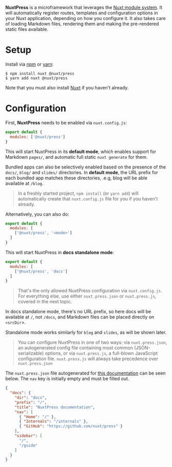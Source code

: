 
**NuxtPress** is a microframework that leverages the [Nuxt module system][1]. It will automatically register routes, templates and configuration options in your Nuxt application, depending on how you configure it. It also takes care of loading Markdown files, rendering them and making the pre-rendered static files available.

[1]: https://nuxtjs.org/guide/modules/

# Setup

Install via [npm](http://npmjs.com) or [yarn](https://yarnpkg.com/):

```shell
$ npm install nuxt @nuxt/press
$ yarn add nuxt @nuxt/press
```

Note that you must also install [Nuxt][nuxt] if you haven't already.

[nuxt]: https://nuxtjs.org

# Configuration

First, **NuxtPress** needs to be enabled via `nuxt.config.js`:

```js
export default {
  modules: ['@nuxt/press']
}
```

This will start NuxtPress in its **default mode**, which enables support for Markdown `pages/`, and automatic full static `nuxt generate` for them.

Bundled apps can also be selectively enabled based on the presence of the `docs/`, `blog/` and `slides/` directories. In **default mode**, the URL prefix for each bundled app matches these directories, .e.g, blog will be able available at `/blog`.

> In a freshly started project, `npm install` (or `yarn add`) will automatically create that `nuxt.config.js` file for you if you haven't already.

Alternatively, you can also do:

```js
export default {
  modules: [
    ['@nuxt/press', '<mode>']
  ]
}
```

This will start NuxtPress in **docs standalone mode**:

```js
export default {
  modules: [
    ['@nuxt/press', 'docs']
  ]
}
```

> That's the only allowed NuxtPress configuration via `nuxt.config.js`. For everything else, use either `nuxt.press.json` or `nuxt.press.js`, covered in the next topic.

In docs standalone mode, there's no URL prefix, so here docs will be available at `/`, not `/docs`, and Markdown files can be placed directly on `<srcDir`>.

Standalone mode works similarly for `blog` and `slides`, as will be shown later.

> You can configure NuxtPress in one of two ways: via `nuxt.press.json`, an autogenerated config file containing most common (JSON-serializable) options, or via `nuxt.press.js`, a full-blown JavaScript configuration file. `nuxt.press.js` will always take precedence over `nuxt.press.json`

The `nuxt.press.json` file autogenerated for [this documentation][docs-source] can be seen below. The `nav` key is initially empty and must be filled out.

[docs-source]: https://github.com/nuxt/press/tree/master/demo/docs

```json
{
  "docs": {
    "dir": "docs",
    "prefix": "/",
    "title": "NuxtPress documentation",
    "nav": [
      { "Home": "/" },
      { "Internals": "/internals" },
      { "GitHub": "https://github.com/nuxt/press" }
    ],
    "sidebar": [
      "/",
      "/guide"
    ]
  }
}
```
